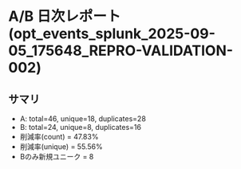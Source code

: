 # A/B 日次レポート (opt_events_splunk_2025-09-05_175648_REPRO-VALIDATION-002)

## サマリ
- A: total=46, unique=18, duplicates=28
- B: total=24, unique=8, duplicates=16
- 削減率(count) = 47.83%
- 削減率(unique) = 55.56%
- Bのみ新規ユニーク = 8